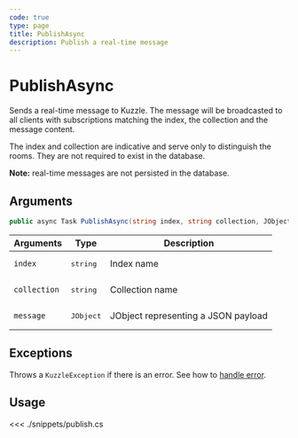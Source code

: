 ```yaml
---
code: true
type: page
title: PublishAsync
description: Publish a real-time message
---
```


# PublishAsync

Sends a real-time message to Kuzzle. The message will be broadcasted to all clients with subscriptions matching the index, the collection and the message content.

The index and collection are indicative and serve only to distinguish the rooms. They are not required to exist in the database.

**Note:** real-time messages are not persisted in the database.

## Arguments

```csharp
public async Task PublishAsync(string index, string collection, JObject message);
```

| Arguments    | Type               | Description                         |
|--------------|--------------------|-------------------------------------|
| `index`      | <pre>string</pre>  | Index name                          |
| `collection` | <pre>string</pre>  | Collection name                     |
| `message`    | <pre>JObject</pre> | JObject representing a JSON payload |

## Exceptions

Throws a `KuzzleException` if there is an error. See how to [handle error](/sdk/csharp/1/essentials/error-handling).

## Usage

<<< ./snippets/publish.cs
